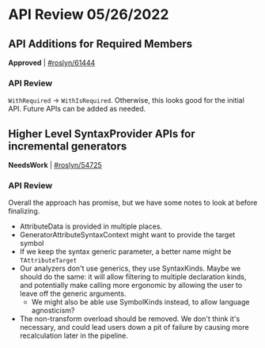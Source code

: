 # API Review 05/26/2022

## API Additions for Required Members

**Approved** | [#roslyn/61444](https://github.com/dotnet/roslyn/issues/61444#issuecomment-1139053906)

### API Review

`WithRequired` -> `WithIsRequired`. Otherwise, this looks good for the initial API. Future APIs can be added as needed.
## Higher Level SyntaxProvider APIs for incremental generators

**NeedsWork** | [#roslyn/54725](https://github.com/dotnet/roslyn/issues/54725#issuecomment-1139062813)

### API Review

Overall the approach has promise, but we have some notes to look at before finalizing.

* AttributeData is provided in multiple places.
* GeneratorAttributeSyntaxContext might want to provide the target symbol
* If we keep the syntax generic parameter, a better name might be `TAttributeTarget`
* Our analyzers don't use generics, they use SyntaxKinds. Maybe we should do the same: it will allow filtering to multiple declaration kinds, and potentially make calling more ergonomic by allowing the user to leave off the generic arguments.
  * We might also be able use SymbolKinds instead, to allow language agnosticism?
* The non-transform overload should be removed. We don't think it's necessary, and could lead users down a pit of failure by causing more recalculation later in the pipeline.
